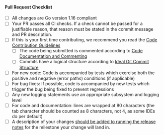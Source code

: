 #### Pull Request Checklist

- [ ] All changes are Go version 1.16 compliant
- [ ] Your PR passes all CI checks. If a check cannot be passed for a justifiable reason, that reason must be stated in the commit message and PR description.
- [ ] If this is your first time contributing, we recommend you read the [Code Contribution Guidelines](https://github.com/ltcsuite/lnd/blob/master/docs/code_contribution_guidelines.md)
   - [ ] The code being submitted is commented according to [Code Documentation and Commenting](https://github.com/ltcsuite/lnd/blob/master/docs/code_contribution_guidelines.md#CodeDocumentation)
   - [ ] Commits have a logical structure according to [Ideal Git Commit Structure](https://github.com/ltcsuite/lnd/blob/master/docs/code_contribution_guidelines.md#IdealGitCommitStructure)
- [ ] For new code: Code is accompanied by tests which exercise both the positive and negative (error paths) conditions (if applicable)
- [ ] For bug fixes: If possible, code is accompanied by new tests which trigger the bug being fixed to prevent regressions
- [ ] Any new logging statements use an appropriate subsystem and logging level
- [ ] For code and documentation: lines are wrapped at 80 characters (the tab character should be counted as 8 characters, not 4, as some IDEs do per default)
- [ ] A description of your changes [should be added to running the release notes](https://github.com/ltcsuite/lnd/tree/master/docs/release-notes) for the milestone your change will land in.
